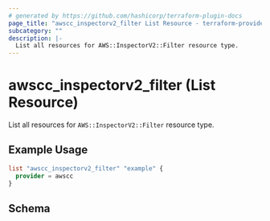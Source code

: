 ```yaml
---
# generated by https://github.com/hashicorp/terraform-plugin-docs
page_title: "awscc_inspectorv2_filter List Resource - terraform-provider-awscc"
subcategory: ""
description: |-
  List all resources for AWS::InspectorV2::Filter resource type.
---
```


# awscc_inspectorv2_filter (List Resource)

List all resources for `AWS::InspectorV2::Filter` resource type.

## Example Usage

```terraform
list "awscc_inspectorv2_filter" "example" {
  provider = awscc
}
```

<!-- schema generated by tfplugindocs -->
## Schema
